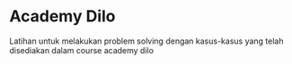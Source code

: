 # Academy Dilo

Latihan untuk melakukan problem solving dengan kasus-kasus yang telah disediakan dalam course academy dilo
